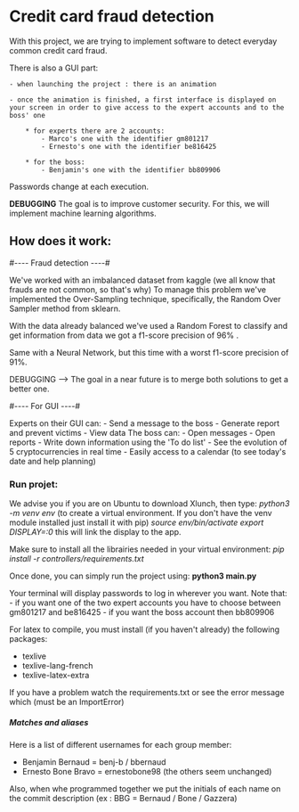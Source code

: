 # Credit card fraud detection

With this project, we are trying to implement software to detect everyday common credit card fraud. 

There is also a GUI part:

    - when launching the project : there is an animation
    
    - once the animation is finished, a first interface is displayed on your screen in order to give access to the expert accounts and to the boss' one

        * for experts there are 2 accounts:
            - Marco's one with the identifier gm801217
            - Ernesto's one with the identifier be816425
            
        * for the boss:
            - Benjamin's one with the identifier bb809906

Passwords change at each execution.

**DEBUGGING** The goal is to improve customer security. For this, we will implement machine learning algorithms.

## How does it work:

#---- Fraud detection ----#

We've worked with an imbalanced dataset from kaggle (we all know that frauds are not common, so that's why)
To manage this problem we've implemented the Over-Sampling technique, specifically, the Random Over Sampler method from sklearn.

With the data already balanced we've used a Random Forest to classify and get information from data
we got a f1-score precision of 96% .

Same with a Neural Network, but this time with a worst f1-score precision of 91%.

DEBUGGING --> The goal in a near future is to merge both solutions to get a better one.

#---- For GUI ----#

Experts on their GUI can:
    - Send a message to the boss
    - Generate report and prevent victims
    - View data
The boss can:
    - Open messages
    - Open reports
    - Write down information using the 'To do list'
    - See the evolution of 5 cryptocurrencies in real time
    - Easily access to a calendar (to see today's date and help planning)


### Run projet:
We advise you if you are on Ubuntu to download Xlunch, then type:
    *python3 -m venv env* (to create a virtual environment. If you don't have the venv module installed just install it with pip)
    *source env/bin/activate*
    *export DISPLAY=:0*
this will link the display to the app.

Make sure to install all the librairies needed in your virtual environment:
    *pip install -r controllers/requirements.txt*

Once done, you can simply run the project using:
    **python3 main.py**

Your terminal will display passwords to log in wherever you want. Note that:
    - if you want one of the two expert accounts you have to choose between gm801217 and be816425
    - if you want the boss account then bb809906

For latex to compile, you must install (if you haven't already) the following packages:
- texlive
- texlive-lang-french
- texlive-latex-extra

If you have a problem watch the requirements.txt or see the error message which (must be an ImportError)

##### Matches and aliases

Here is a list of different usernames for each group member:
- Benjamin Bernaud = benj-b / bbernaud
- Ernesto Bone Bravo = ernestobone98
(the others seem unchanged)

Also, when whe programmed together we put the initials of each name on the commit description (ex : BBG = Bernaud / Bone / Gazzera)
